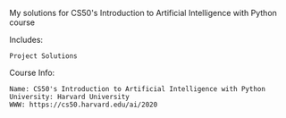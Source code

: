 My solutions for CS50's Introduction to Artificial Intelligence with Python course

Includes:

    Project Solutions

Course Info:

    Name: CS50's Introduction to Artificial Intelligence with Python
    University: Harvard University
    WWW: https://cs50.harvard.edu/ai/2020
